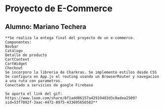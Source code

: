 # Proyecto de E-Commerce
## Alumno: Mariano Techera
	**Se realiza la entega final del proyecto de un e-commerce. 
	Componentes:
 	Navbar
	Catálogo
	Detalle de producto
	CartContext
	CartWidget
	Checkout
	Se incorporo la libreria de Charkras. Se implemento estilos desde CSS
	Se configura en App.js el routing usando un BrowserRouter y navegacion a una ruta con parametros.
	Conectado a servicios de google Firebase
	
	Se aporta el link del gif:
	https://www.loom.com/share/6f1add06157a42919483d3c0adea2509?sid=53f7092f-3aac-4472-8975-433695656582**